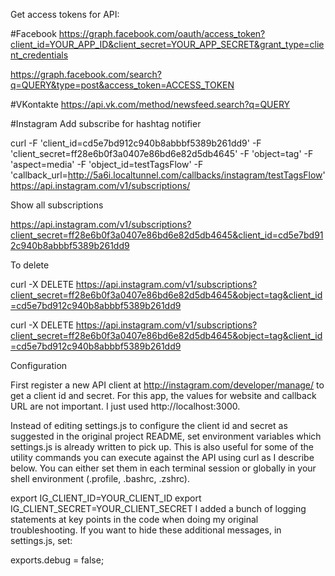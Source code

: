Get access tokens for API:

#Facebook
https://graph.facebook.com/oauth/access_token?client_id=YOUR_APP_ID&client_secret=YOUR_APP_SECRET&grant_type=client_credentials 

https://graph.facebook.com/search?q=QUERY&type=post&access_token=ACCESS_TOKEN

#VKontakte
https://api.vk.com/method/newsfeed.search?q=QUERY

#Instagram
Add subscribe for hashtag notifier

curl -F 'client_id=cd5e7bd912c940b8abbbf5389b261dd9' -F 'client_secret=ff28e6b0f3a0407e86bd6e82d5db4645' -F 'object=tag' -F 'aspect=media' -F 'object_id=testTagsFlow' -F 'callback_url=http://5a6i.localtunnel.com/callbacks/instagram/testTagsFlow' https://api.instagram.com/v1/subscriptions/

Show all subscriptions

https://api.instagram.com/v1/subscriptions?client_secret=ff28e6b0f3a0407e86bd6e82d5db4645&client_id=cd5e7bd912c940b8abbbf5389b261dd9

To delete

curl -X DELETE https://api.instagram.com/v1/subscriptions?client_secret=ff28e6b0f3a0407e86bd6e82d5db4645&object=tag&client_id=cd5e7bd912c940b8abbbf5389b261dd9

curl -X DELETE https://api.instagram.com/v1/subscriptions?client_secret=ff28e6b0f3a0407e86bd6e82d5db4645&object=tag&client_id=cd5e7bd912c940b8abbbf5389b261dd9

Configuration

First register a new API client at http://instagram.com/developer/manage/ to get a client id and secret. For this app, the values for website and callback URL are not important. I just used http://localhost:3000.

Instead of editing settings.js to configure the client id and secret as suggested in the original project README, set environment variables which settings.js is already written to pick up. This is also useful for some of the utility commands you can execute against the API using curl as I describe below. You can either set them in each terminal session or globally in your shell environment (.profile, .bashrc, .zshrc).

export IG_CLIENT_ID=YOUR_CLIENT_ID
export IG_CLIENT_SECRET=YOUR_CLIENT_SECRET
I added a bunch of logging statements at key points in the code when doing my original troubleshooting. If you want to hide these additional messages, in settings.js, set:

exports.debug = false;